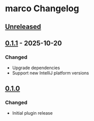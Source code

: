 <!-- Keep a Changelog guide -> https://keepachangelog.com -->

# marco Changelog

## [Unreleased]

## [0.1.1] - 2025-10-20

### Changed

- Upgrade dependencies
- Support new IntelliJ platform versions

## [0.1.0]

### Changed

- Initial plugin release

[Unreleased]: https://github.com/stijndcl/marco/compare/v0.1.1...HEAD
[0.1.1]: https://github.com/stijndcl/marco/compare/v0.1.0...v0.1.1
[0.1.0]: https://github.com/stijndcl/marco/commits/v0.1.0
